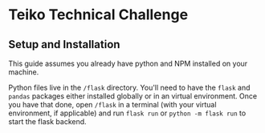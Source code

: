 # Teiko Technical Challenge

## Setup and Installation
This guide assumes you already have python and NPM installed on your machine.

Python files live in the `/flask` directory. You'll need to have the `flask` and `pandas` packages either installed globally or in an virtual environment. Once you have that done, open `/flask` in a terminal (with your virtual environment, if applicable) and run `flask run` or `python -m flask run` to start the flask backend.